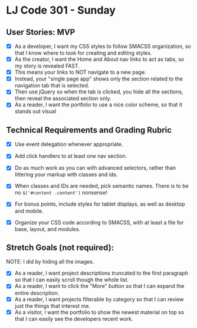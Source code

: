 # LJ Code 301 - Sunday

## User Stories: MVP
- [x] As a developer, I want my CSS styles to follow SMACSS organization, so that I know where to look for creating and editing styles.
- [x] As the creator, I want the Home and About nav links to act as tabs, so my story is revealed FAST.
- [x] This means your links to NOT navigate to a new page.
- [x] Instead, your "single page app" shows only the section related to the navigation tab that is selected.
- [x] Then use jQuery so when the tab is clicked, you hide all the sections, then reveal the associated section only.
- [x] As a reader, I want the portfolio to use a nice color scheme, so that it stands out visual

## Technical Requirements and Grading Rubric

- [x] Use event delegation whenever appropriate.
- [x] Add click handlers to at least one nav section.
- [x] Do as much work as you can with advanced selectors, rather than littering your markup with classes and ids.
- [x] When classes and IDs are needed, pick semantic names. There is to be no `$('#content .content')` nonsense!
- [x] For bonus points, include styles for tablet displays, as well as desktop and mobile.
- [x] Organize your CSS code according to SMACSS, with at least a file for base, layout, and modules.


## Stretch Goals (not required):
NOTE: I did by hiding all the images.
- [x] As a reader, I want project descriptions truncated to the first paragraph so that I can easily scroll though the whole list.
- [x] As a reader, I want to click the "More" button so that I can expand the entire description.
- [x] As a reader, I want projects filterable by category so that I can review just the things that interest me.
- [x] As a visitor, I want the portfolio to show the newest material on top so that I can easily see the developers recent work.
